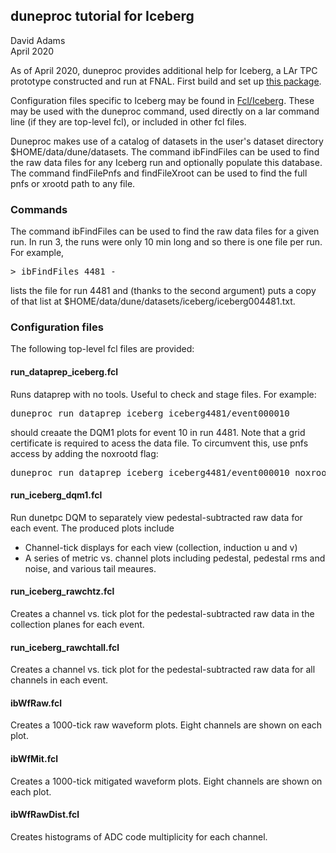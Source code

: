 ## duneproc tutorial for Iceberg

David Adams   
April 2020

As of April 2020, duneproc provides additional help for Iceberg,
a LAr TPC prototype constructed and run at FNAL.
First build and set up [this package](../README.md).

Configuration files specific to Iceberg may be found in
[Fcl/Iceberg](../Fcl/Iceberg).
These may be used with the duneproc command, used directly
on a lar command line (if they are top-level fcl),
or included in other fcl files.

Duneproc makes use of a
catalog of datasets in the user&apos;s dataset directory
$HOME/data/dune/datasets.
The command ibFindFiles can be used to find the raw data files for
any Iceberg run and optionally populate this database.
The command findFilePnfs and findFileXroot can be used to find
the full pnfs or xrootd path to any file.

### Commands

The command ibFindFiles can be used to find the raw data files for a given run.
In run 3, the runs were only 10 min long and so there is one file per run. For
example,
<pre>
> ibFindFiles 4481 -
</pre>
lists the file for run 4481 and (thanks to the second argument) puts
a copy of that list at $HOME/data/dune/datasets/iceberg/iceberg004481.txt.

### Configuration files

The following top-level fcl files are provided:

#### run_dataprep_iceberg.fcl
Runs dataprep with no tools. Useful to check and stage files. For example:
<pre>
duneproc run_dataprep_iceberg iceberg4481/event000010
</pre>
should creaate the DQM1 plots for event 10 in run 4481.
Note that a grid certificate is required to acess the data file.
To circumvent this, use pnfs access by adding the noxrootd flag:
<pre>
duneproc run_dataprep_iceberg iceberg4481/event000010 noxrootd
</pre>

#### run_iceberg_dqm1.fcl
Run dunetpc DQM to separately view pedestal-subtracted raw data for each event.
The produced plots include
* Channel-tick displays for each view (collection, induction u and v)
* A series of metric vs. channel plots including pedestal, pedestal rms and noise,
and various tail meaures.

#### run_iceberg_rawchtz.fcl
Creates a channel vs. tick plot for the pedestal-subtracted raw data in
the collection planes for each event.

#### run_iceberg_rawchtall.fcl
Creates a channel vs. tick plot for the pedestal-subtracted raw data
for all channels in each event.

#### ibWfRaw.fcl
Creates a 1000-tick raw waveform plots. Eight channels are shown on each plot.

#### ibWfMit.fcl
Creates a 1000-tick mitigated waveform plots. Eight channels are shown on each plot.

#### ibWfRawDist.fcl
Creates histograms of ADC code multiplicity for each channel.

